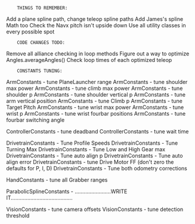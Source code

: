         THINGS TO REMEMBER:
Add a plane spline path, change teleop spline paths
Add James's spline Math too
Check the Navx pitch isn't upside down
Use all utility classes in every possible spot

        CODE CHANGES TODO:
Remove all alliance checking in loop methods
Figure out a way to optimize Angles.averageAngles()
Check loop times of each optimized teleop

        CONSTANTS TUNING:
ArmConstants - tune PlaneLauncher range
ArmConstants - tune shoulder max power
ArmConstants - tune climb max power
ArmConstants - tune shoulder p
ArmConstants - tune shoulder vertical p
ArmConstants - tune arm vertical position
ArmConstants - tune Climb p
ArmConstants - tune Target Pitch
ArmConstants - tune wrist max power
ArmConstants - tune wrist p
ArmConstants - tune wrist fourbar positions
ArmConstants - tune fourbar switching angle

ControllerConstants - tune deadband
ControllerConstants - tune wait time

DrivetrainConstants - Tune Profile Speeds
DrivetrainConstants - Tune Turning Max
DrivetrainConstants - Tune Low and High Gear max
DrivetrainConstants - Tune auto align p
DrivetrainConstants - Tune auto align error
DrivetrainConstants - tune Drive Motor FF (don't zero the defaults for P, I, D)
DrivetrainConstants - Tune both odometry corrections

HandConstants - tune all Grabber ranges

ParabolicSplineConstants - ........................WRITE IT.........................................

VisionConstants - tune camera offsets
VisionConstants - tune detection threshold